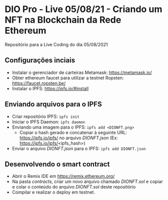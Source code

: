 # DIO Pro - Live 05/08/21 - Criando um NFT na Blockchain da Rede Ethereum

Repositório para a Live Coding do dia 05/08/2021

## Configurações inciais

- Instalar o gerenciador de carteiras Metamask: https://metamask.io/
- Obter ethereum faucet para utilizar a testnet Ropsten: https://faucet.ropsten.be/
- Instalar o IPFS: https://ipfs.io/#install

## Enviando arquivos para o IPFS

- Criar repositório IPFS: ```ipfs init```
- Iniciar o IPFS Daemon: ```ipfs daemon```
- Enviando uma imagem para o IPFS: ```ipfs add <DIONFT.png>```
  - Copiar o hash gerado e concatenar à seguinte URL: https://ipfs.io/ipfs/ no arquivo *DIONFT.json* (Ex: https://ipfs.io/ipfs/<ipfs_hash>)
- Enviar o arquivo *DIONFT.json* para o IPFS: ```ipfs add DIONFT.json```

## Desenvolvendo o smart contract

 - Abrir o Remix IDE em https://remix.ethereum.org/
 - Na pasta *contracts*, criar um novo arquivo chamado *DIONFT.sol* e copiar e colar o conteúdo do arquivo *DIONFT.sol* deste repositório
 - Compilar e realizar o deploy em testnet.
